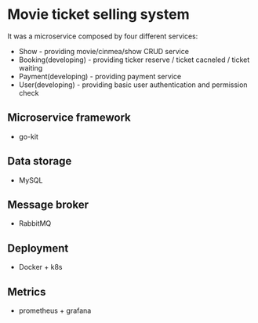 # Movie ticket selling system

It was a microservice composed by four different services:
- Show - providing movie/cinmea/show CRUD service
- Booking(developing) - providing ticker reserve / ticket cacneled / ticket waiting
- Payment(developing) - providing payment service
- User(developing) - providing basic user authentication and permission check

## Microservice framework
- go-kit

## Data storage
- MySQL

## Message broker
- RabbitMQ

## Deployment
- Docker + k8s

## Metrics
- prometheus + grafana